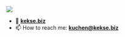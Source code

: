 <img src="https://kekse.biz/github.php?draw&override=github:kekse1" />

- 👋 [**kekse.biz**](https://kekse.biz/)
- 📫 How to reach me: **kuchen@kekse.biz**

<!---
kekse1/kekse1 is a ✨ special ✨ repository because its `README.md` (this file) appears on your GitHub profile.
You can click the Preview link to take a look at your changes.
--->
